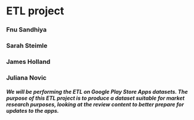 # ETL project

### Fnu Sandhiya
### Sarah Steimle
### James Holland
### Juliana Novic

##### We will be performing the ETL on Google Play Store Apps datasets.   The purpose of this ETL project is to produce a dataset suitable for market research purposes, looking at the review content to better prepare for updates to the apps.
